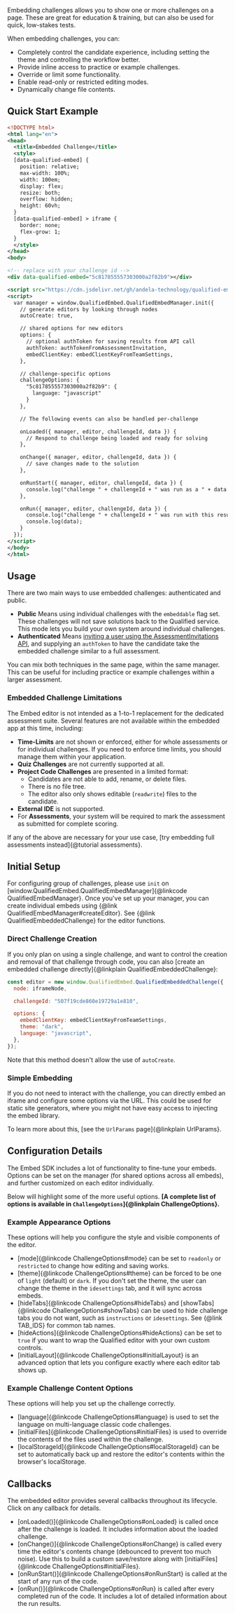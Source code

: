Embedding challenges allows you to show one or more challenges on a page. These are great for education & training,
but can also be used for quick, low-stakes tests.

When embedding challenges, you can:

- Completely control the candidate experience, including setting the theme and controlling the workflow better.
- Provide inline access to practice or example challenges.
- Override or limit some functionality.
- Enable read-only or restricted editing modes.
- Dynamically change file contents.

## Quick Start Example

```xml
<!DOCTYPE html>
<html lang="en">
<head>
  <title>Embedded Challenge</title>
  <style>
  [data-qualified-embed] {
    position: relative;
    max-width: 100%;
    width: 100em;
    display: flex;
    resize: both;
    overflow: hidden;
    height: 60vh;
  }
  [data-qualified-embed] > iframe {
    border: none;
    flex-grow: 1;
  }
  </style>
</head>
<body>

<!-- replace with your challenge id -->
<div data-qualified-embed="5c817855557303000a2f82b9"></div>

<script src="https://cdn.jsdelivr.net/gh/andela-technology/qualified-embed@v2.0.0/dist/embed.min.js"></script>
<script>
  var manager = window.QualifiedEmbed.QualifiedEmbedManager.init({
    // generate editors by looking through nodes
    autoCreate: true,

    // shared options for new editors
    options: {
      // optional authToken for saving results from API call
      authToken: authTokenFromAssessmentInvitation,
      embedClientKey: embedClientKeyFromTeamSettings,
    },

    // challenge-specific options
    challengeOptions: {
      "5c817855557303000a2f82b9": {
        language: "javascript"
      }
    },

    // The following events can also be handled per-challenge

    onLoaded({ manager, editor, challengeId, data }) {
      // Respond to challenge being loaded and ready for solving
    },

    onChange({ manager, editor, challengeId, data }) {
      // save changes made to the solution
    },

    onRunStart({ manager, editor, challengeId, data }) {
      console.log("challenge " + challengeId + " was run as a " + data.type); // test or attempt
    },

    onRun({ manager, editor, challengeId, data }) {
      console.log("challenge " + challengeId + " was run with this result:");
      console.log(data);
    }
  });
</script>
</body>
</html>
```

## Usage

There are two main ways to use embedded challenges: authenticated and public.

- **Public** Means using individual challenges with the `embeddable` flag set. These challenges will not save solutions back to the Qualified service. This mode lets you build your own system around individual challenges.
- **Authenticated** Means [inviting a user using the AssessmentInvitations API](https://docs.qualified.io/integrations/custom-integrations/api/#assessment-invitations), and supplying an `authToken` to have the candidate take the embedded challenge similar to a full assessment.

You can mix both techniques in the same page, within the same manager. This can be useful for including practice or example challenges within a larger assessment.

### Embedded Challenge Limitations

The Embed editor is not intended as a 1-to-1 replacement for the dedicated assessment suite. Several features are not available within the embedded app at this time, including:

- **Time-Limits** are not shown or enforced, either for whole assessments or for individual challenges. If you need to enforce time limits, you should manage them within your application.
- **Quiz Challenges** are not currently supported at all.
- **Project Code Challenges** are presented in a limited format:
  - Candidates are not able to add, rename, or delete files.
  - There is no file tree.
  - The editor also only shows editable (`readwrite`) files to the candidate.
- **External IDE** is not supported.
- For **Assessments**, your system will be required to mark the assessment as submitted for complete scoring.

If any of the above are necessary for your use case, [try embedding full assessments instead]{@tutorial assessments}.

## Initial Setup

For configuring group of challenges, please use `init` on [window.QualifiedEmbed.QualifiedEmbedManager]{@linkcode QualifiedEmbedManager}. Once you've set up your manager, you can create individual embeds using {@link QualifiedEmbedManager#createEditor}. See {@link QualifiedEmbeddedChallenge} for the editor functions.

### Direct Challenge Creation

If you only plan on using a single challenge, and want to control the creation and removal of that challenge through code, you can also [create an embedded challenge directly]{@linkplain QualifiedEmbeddedChallenge}:

```javascript
const editor = new window.QualifiedEmbed.QualifiedEmbeddedChallenge({
  node: iframeNode,

  challengeId: "507f19cde860e19729a1e810",

  options: {
    embedClientKey: embedClientKeyFromTeamSettings,
    theme: "dark",
    language: "javascript",
  },
});
```

Note that this method doesn't allow the use of `autoCreate`.

### Simple Embedding

If you do not need to interact with the challenge, you can directly embed an iframe and configure some options via the URL. This could be used for static site generators, where you might not have easy access to injecting the embed library.

To learn more about this, [see the `UrlParams` page]{@linkplain UrlParams}.

## Configuration Details

The Embed SDK includes a lot of functionality to fine-tune your embeds. Options can be set on the manager (for shared options across all embeds), and further customized on each editor individually.

Below will highlight some of the more useful options. **[A complete list of options is available in `ChallengeOptions`]{@linkplain ChallengeOptions}.**

### Example Appearance Options

These options will help you configure the style and visible components of the editor.

- [mode]{@linkcode ChallengeOptions#mode} can be set to `readonly` or `restricted` to change how editing and saving works.
- [theme]{@linkcode ChallengeOptions#theme} can be forced to be one of `light` (default) or `dark`. If you don't set the theme, the user can change the theme in the `idesettings` tab, and it will sync across embeds.
- [hideTabs]{@linkcode ChallengeOptions#hideTabs} and [showTabs]{@linkcode ChallengeOptions#showTabs} can be used to hide challenge tabs you do not want, such as `instructions` or `idesettings`. See {@link TAB_IDS} for common tab names.
- [hideActions]{@linkcode ChallengeOptions#hideActions} can be set to `true` if you want to wrap the Qualified editor with your own custom controls.
- [initialLayout]{@linkcode ChallengeOptions#initialLayout} is an advanced option that lets you configure exactly where each editor tab shows up.

### Example Challenge Content Options

These options will help you set up the challenge correctly.

- [language]{@linkcode ChallengeOptions#language} is used to set the language on multi-language classic code challenges.
- [initialFiles]{@linkcode ChallengeOptions#initialFiles} is used to override the contents of the files used within the challenge.
- [localStorageId]{@linkcode ChallengeOptions#localStorageId} can be set to automatically back up and restore the editor's contents within the browser's localStorage.

## Callbacks

The embedded editor provides several callbacks throughout its lifecycle. Click on any callback for details.

- [onLoaded()]{@linkcode ChallengeOptions#onLoaded} is called once after the challenge is loaded. It includes information about the loaded challenge.
- [onChange()]{@linkcode ChallengeOptions#onChange} is called every time the editor's contents change (debounced to prevent too much noise). Use this to build a custom save/restore along with [initialFiles]{@linkcode ChallengeOptions#initialFiles}.
- [onRunStart()]{@linkcode ChallengeOptions#onRunStart} is called at the start of any run of the code.
- [onRun()]{@linkcode ChallengeOptions#onRun} is called after every completed run of the code. It includes a lot of detailed information about the run results.
